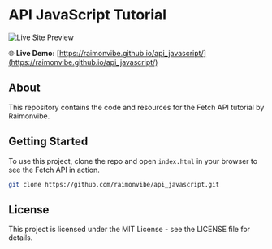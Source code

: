 # API JavaScript Tutorial
![Live Site Preview](~/screenshots/raimonvibe_github_io_082416.png)

🌐 **Live Demo:** [https://raimonvibe.github.io/api_javascript/](https://raimonvibe.github.io/api_javascript/)

## About
This repository contains the code and resources for the Fetch API tutorial by Raimonvibe.

## Getting Started

To use this project, clone the repo and open `index.html` in your browser to see the Fetch API in action.

```bash
git clone https://github.com/raimonvibe/api_javascript.git
```

## License
This project is licensed under the MIT License - see the LICENSE file for details.







